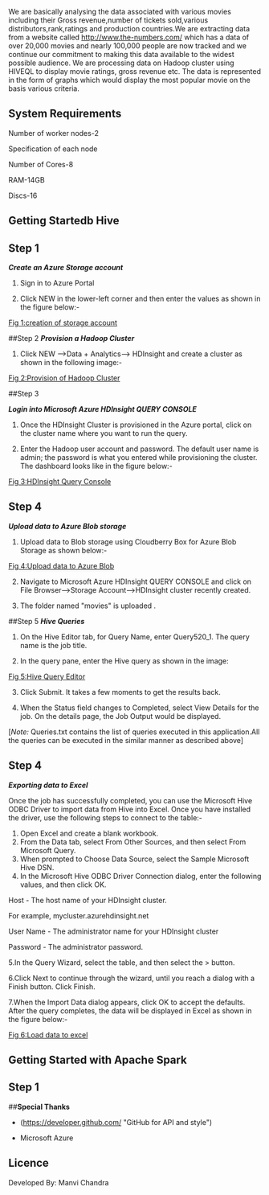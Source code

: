 
We are basically analysing the  data associated with various movies including their Gross revenue,number of tickets sold,various distributors,rank,ratings and production countries.We are extracting data from a website called http://www.the-numbers.com/ which has a data of over 20,000 movies and nearly 100,000 people are now tracked and we continue our commitment to making this data available to the widest possible audience.
We are processing data on Hadoop cluster using HIVEQL to display movie ratings, gross revenue etc.
The data is represented in the form of graphs which would display the most popular movie on the basis various criteria.

## **System Requirements**
Number of worker nodes-2

Specification of each node

Number of Cores-8

RAM-14GB

Discs-16

## **Getting Startedb Hive**
## Step 1
**_Create an Azure Storage account_**

1. Sign in to Azure Portal

2. Click NEW in the lower-left corner and then enter the values as shown in the figure below:- 
 
 [Fig 1:creation of storage account](http://github.com/manvichandra/520movies/tree/master/images/storage.jpg)
    

##Step 2
**_Provision a Hadoop Cluster_**

1. Click NEW -->Data + Analytics--> HDInsight and create a cluster as shown in the following image:-

 [Fig 2:Provision of Hadoop Cluster](http://github.com/manvichandra/520movies/tree/master/images/cluster.jpg)

     
                        
##Step 3

**_Login into Microsoft Azure HDInsight QUERY CONSOLE_**

1. Once the HDInsight Cluster is provisioned in the Azure portal, click on the cluster name where you want to run the query.

2. Enter the Hadoop user account and password. The default user name is admin; the password is what you entered while provisioning the cluster. The dashboard looks like  in the figure below:-

 [Fig 3:HDInsight Query Console](http://github.com/manvichandra/520movies/tree/master/images/console.jpg)

## Step 4 
**_Upload data to Azure Blob storage_**

1. Upload data to Blob storage using Cloudberry Box for Azure Blob Storage as shown below:-

 [Fig 4:Upload data to Azure Blob](http://github.com/manvichandra/520movies/tree/master/images/BLobStorage.jpg)


2. Navigate to Microsoft Azure HDInsight QUERY CONSOLE and click on 
   File Browser-->Storage Account-->HDInsight cluster recently created.
   
3. The folder named "movies" is uploaded .

##Step 5
_**Hive Queries**_

1. On the Hive Editor tab, for Query Name, enter Query520_1. The query name is the job title. 

2. In the query pane, enter the Hive query as shown in the image:

 [ Fig 5:Hive Query Editor](http://github.com/manvichandra/520movies/tree/master/images/queryeditor.jpg)


3. Click Submit. It takes a few moments to get the results back.

4. When the Status field changes to Completed, select View Details for the job. On the details page, the Job Output would be displayed.

[_Note:_ Queries.txt contains the list of queries executed in this application.All the queries can be executed in the similar manner as described above]

## Step 4
**_Exporting data to Excel_**

Once the job has successfully completed, you can use the Microsoft Hive ODBC Driver to import data from Hive into Excel. Once you have installed the driver, use the following steps to connect to the table:-

1. Open Excel and create a blank workbook.
2. From the Data tab, select From Other Sources, and then select From Microsoft Query.
3. When prompted to Choose Data Source, select the Sample Microsoft Hive DSN.
4. In the Microsoft Hive ODBC Driver Connection dialog, enter the following values, and then click OK.

Host - The host name of your HDInsight cluster.

For example, mycluster.azurehdinsight.net

User Name - The administrator name for your HDInsight cluster

Password - The administrator password.

5.In the Query Wizard, select the  table, and then select the > button.

6.Click Next to continue through the wizard, until you reach a dialog with a Finish button. Click Finish.

7.When the Import Data dialog appears, click OK to accept the defaults. After the query completes, the data will be displayed in Excel as shown in the figure below:-


 [Fig 6:Load data to excel](http://github.com/manvichandra/520movies/tree/master/images/excel.jpg)
 
 ## **Getting Started with Apache Spark**
 
 ## Step 1
 
 


   
##**Special Thanks**
- (https://developer.github.com/  "GitHub for  API and style")

- Microsoft Azure

## **Licence**

Developed By:  Manvi Chandra
